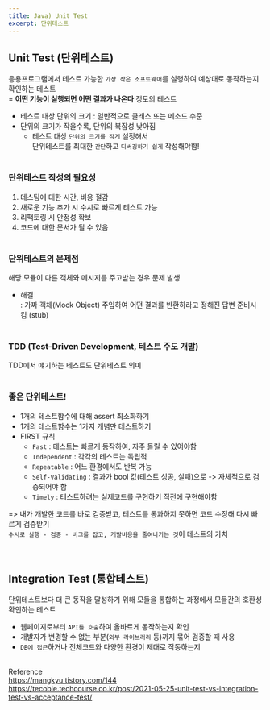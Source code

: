 ```yaml
---
title: Java) Unit Test
excerpt: 단위테스트
---
```


## Unit Test (단위테스트)
응용프로그램에서 테스트 가능한 `가장 작은 소프트웨어`를 실행하여 예상대로 동작하는지 확인하는 테스트  
= **어떤 기능이 실행되면 어떤 결과가 나온다** 정도의 테스트
- 테스트 대상 단위의 크기 : 일반적으로 클래스 또는 메소드 수준
- 단위의 크기가 작을수록, 단위의 복잡성 낮아짐
  - 테스트 대상 `단위의 크기를 작게` 설정해서  
    단위테스트를 최대한 `간단`하고 `디버깅하기 쉽게` 작성해야함!  <br/><br/>   
    
    
### 단위테스트 작성의 필요성
1. 테스팅에 대한 시간, 비용 절감
2. 새로운 기능 추가 시 수시로 빠르게 테스트 가능
3. 리팩토링 시 안정성 확보
4. 코드에 대한 문서가 될 수 있음  <br/><br/>  


### 단위테스트의 문제점
해당 모듈이 다른 객체와 메시지를 주고받는 경우 문제 발생    
- 해결  
  : 가짜 객체(Mock Object) 주입하여 어떤 결과를 반환하라고 정해진 답변 준비시킴 (stub)  <br/><br/>  

 
### TDD (Test-Driven Development, 테스트 주도 개발)  
TDD에서 얘기하는 테스트도 단위테스트 의미  <br/><br/>  


### 좋은 단위테스트!
- 1개의 테스트함수에 대해 assert 최소화하기
- 1개의 테스트함수는 1가지 개념만 테스트하기
- FIRST 규칙
   - `Fast` : 테스트는 빠르게 동작하여, 자주 돌릴 수 있어야함
   - `Independent` : 각각의 테스트는 독립적
   - `Repeatable` : 어느 환경에서도 반복 가능
   - `Self-Validating` : 결과가 bool 값(테스트 성공, 실패)으로 -> 자체적으로 검증되어야 함
   - `Timely` : 테스트하려는 실제코드를 구현하기 직전에 구현해야함   
   
=> 내가 개발한 코드를 바로 검증받고, 테스트를 통과하지 못하면 코드 수정해 다시 빠르게 검증받기  
  `수시로 실행 - 검증 - 버그를 잡고, 개발비용을 줄여나가는 것`이 테스트의 가치  <br/><br/><br/> 
    
    
    
## Integration Test (통합테스트)
단위테스트보다 더 큰 동작을 달성하기 위해 모듈을 통합하는 과정에서 모듈간의 호환성 확인하는 테스트  
- 웹페이지로부터 `API를 호출`하여 올바르게 동작하는지 확인
- 개발자가 변경할 수 없는 부분(`외부 라이브러리` 등)까지 묶어 검증할 때 사용  
- `DB에 접근`하거나 전체코드와 다양한 환경이 제대로 작동하는지  <br/><br/>


Reference   
https://mangkyu.tistory.com/144  
https://tecoble.techcourse.co.kr/post/2021-05-25-unit-test-vs-integration-test-vs-acceptance-test/
